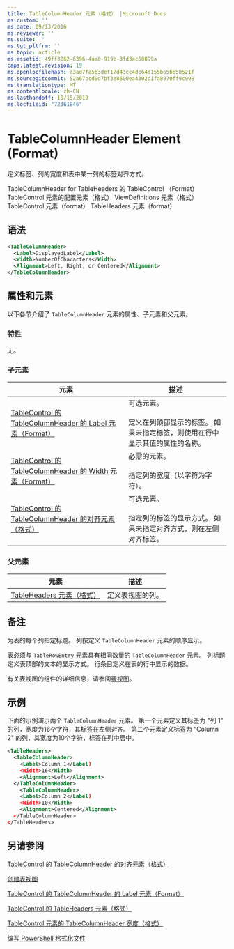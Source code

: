 ```yaml
---
title: TableColumnHeader 元素（格式） |Microsoft Docs
ms.custom: ''
ms.date: 09/13/2016
ms.reviewer: ''
ms.suite: ''
ms.tgt_pltfrm: ''
ms.topic: article
ms.assetid: 49ff3062-6396-4aa8-919b-3fd3ac60899a
caps.latest.revision: 19
ms.openlocfilehash: d3ad7fa563def17d43ce4dc64d155b65b650521f
ms.sourcegitcommit: 52a67bcd9d7bf3e8600ea4302d1fa8970ff9c998
ms.translationtype: MT
ms.contentlocale: zh-CN
ms.lasthandoff: 10/15/2019
ms.locfileid: "72361846"
---
```

# <a name="tablecolumnheader-element-format"></a>TableColumnHeader Element (Format)

定义标签、列的宽度和表中某一列的标签对齐方式。

TableColumnHeader for TableHeaders 的 TableControl （Format） TableControl 元素的配置元素（格式） ViewDefinitions 元素（格式） TableControl 元素（format） TableHeaders 元素（format）

## <a name="syntax"></a>语法

```xml
<TableColumnHeader>
  <Label>DisplayedLabel</Label>
  <Width>NumberOfCharacters</Width>
  <Alignment>Left, Right, or Centered</Alignment>
</TableColumnHeader>
```

## <a name="attributes-and-elements"></a>属性和元素

以下各节介绍了 `TableColumnHeader` 元素的属性、子元素和父元素。

### <a name="attributes"></a>特性

无。

### <a name="child-elements"></a>子元素

|元素|描述|
|-------------|-----------------|
|[TableControl 的 TableColumnHeader 的 Label 元素（Format）](./label-element-for-tablecolumnheader-for-tablecontrol-format.md)|可选元素。<br /><br /> 定义在列顶部显示的标签。 如果未指定标签，则使用在行中显示其值的属性的名称。|
|[TableControl 的 TableColumnHeader 的 Width 元素（Format）](./width-element-for-tablecolumnheader-for-tablecontrol-format.md)|必需的元素。<br /><br /> 指定列的宽度（以字符为字符）。|
|[TableControl 的 TableColumnHeader 的对齐元素（格式）](./alignment-element-for-tablecolumnheader-for-tablecontrol-format.md)|可选元素。<br /><br /> 指定列的标签的显示方式。 如果未指定对齐方式，则在左侧对齐标签。|

### <a name="parent-elements"></a>父元素

|元素|描述|
|-------------|-----------------|
|[TableHeaders 元素（格式）](./tableheaders-element-format.md)|定义表视图的列。|

## <a name="remarks"></a>备注

为表的每个列指定标题。 列按定义 `TableColumnHeader` 元素的顺序显示。

表必须与 `TableRowEntry` 元素具有相同数量的 `TableColumnHeader` 元素。 列标题定义表顶部的文本的显示方式。 行条目定义在表的行中显示的数据。

有关表视图的组件的详细信息，请参阅[表视图](./creating-a-table-view.md)。

## <a name="example"></a>示例

下面的示例演示两个 `TableColumnHeader` 元素。 第一个元素定义其标签为 "列 1" 的列，宽度为16个字符，其标签在左侧对齐。 第二个元素定义标签为 "Column 2" 的列，其宽度为10个字符，标签在列中居中。

```xml
<TableHeaders>
  <TableColumnHeader>
    <Label>Column 1</Label)
    <Width>16</Width>
    <Alignment>Left</Alignment>
  </TableColumnHeader>
    <TableColumnHeader>
    <Label>Column 2</Label)
    <Width>10</Width>
    <Alignment>Centered</Alignment>
  </TableColumnHeader>
</TableHeaders>
```

## <a name="see-also"></a>另请参阅

[TableControl 的 TableColumnHeader 的对齐元素（格式）](./alignment-element-for-tablecolumnheader-for-tablecontrol-format.md)

[创建表视图](./creating-a-table-view.md)

[TableControl 的 TableColumnHeader 的 Label 元素（Format）](./label-element-for-tablecolumnheader-for-tablecontrol-format.md)

[TableControl 的 TableHeaders 元素（格式）](./tableheaders-element-format.md)

[TableControl 元素的 TableColumnHeader 宽度（格式）](./width-element-for-tablecolumnheader-for-tablecontrol-format.md)

[编写 PowerShell 格式化文件](./writing-a-powershell-formatting-file.md)
